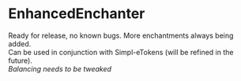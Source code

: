 # EnhancedEnchanter

Ready for release, no known bugs. More enchantments always being added.    
Can be used in conjunction with Simpl-eTokens (will be refined in the future).    
*Balancing needs to be tweaked*

